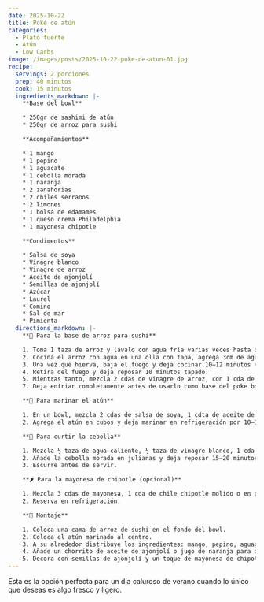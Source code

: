 ```yaml
---
date: 2025-10-22
title: Poké de atún
categories:
  - Plato fuerte
  - Atún
  - Low Carbs
image: /images/posts/2025-10-22-poke-de-atun-01.jpg
recipe:
  servings: 2 porciones
  prep: 40 minutos
  cook: 15 minutos
  ingredients_markdown: |-
    **Base del bowl**

    * 250gr de sashimi de atún
    * 250gr de arroz para sushi

    **Acompañamientos**

    * 1 mango
    * 1 pepino
    * 1 aguacate
    * 1 cebolla morada
    * 1 naranja
    * 2 zanahorias
    * 2 chiles serranos
    * 2 limones
    * 1 bolsa de edamames
    * 1 queso crema Philadelphia
    * 1 mayonesa chipotle

    **Condimentos**

    * Salsa de soya
    * Vinagre blanco
    * Vinagre de arroz
    * Aceite de ajonjolí
    * Semillas de ajonjolí
    * Azúcar
    * Laurel
    * Comino
    * Sal de mar
    * Pimienta
  directions_markdown: |-
    **🥣 Para la base de arroz para sushi**

    1. Toma 1 taza de arroz y lávalo con agua fría varias veces hasta que el agua salga clara (esto elimina el exceso de almidón).
    2. Cocina el arroz con agua en una olla con tapa, agrega 3cm de agua sobre el arroz. 
    3. Una vez que hierva, baja el fuego y deja cocinar 10–12 minutos (con la tapa puesta).
    4. Retira del fuego y deja reposar 10 minutos tapado.
    5. Mientras tanto, mezcla 2 cdas de vinagre de arroz, con 1 cda de azúcar y ½ cdta de sal hasta que se disuelvan y vierte la mezcla homogenea en el arroz.
    7. Deja enfriar completamente antes de usarlo como base del poke bowl.

    **🍋 Para marinar el atún**

    1. En un bowl, mezcla 2 cdas de salsa de soya, 1 cdta de aceite de ajonjolí, 1 cdta de vinagre de arroz, ½ cdta de jugo de limón, ½ cdta de jugo de naranja y pimienta al gusto.
    2. Agrega el atún en cubos y deja marinar en refrigeración por 10–15 minutos.

    **🧅 Para curtir la cebolla**

    1. Mezcla ½ taza de agua caliente, ½ taza de vinagre blanco, 1 cda de jugo de limón, 4 hojitas de laurel, comino, sal y pimienta al gusto.
    2. Añade la cebolla morada en julianas y deja reposar 15–20 minutos.
    3. Escurre antes de servir.

    **🌶️ Para la mayonesa de chipotle (opcional)**

    1. Mezcla 3 cdas de mayonesa, 1 cda de chile chipotle molido o en puré y ½ cdta de jugo de limón hasta lograr una consistencia cremosa.
    2. Reserva en refrigeración.

    **🥢 Montaje**

    1. Coloca una cama de arroz de sushi en el fondo del bowl.
    2. Coloca el atún marinado al centro.
    3. A su alrededor distribuye los ingredientes: mango, pepino, aguacate, edamame, zanahoria, queso crema, cebolla curtida y chile serrano.
    4. Añade un chorrito de aceite de ajonjolí o jugo de naranja para dar frescura.
    5. Decora con semillas de ajonjolí y un toque de mayonesa de chipotle si deseas.
---
```

Esta es la opción perfecta para un dia caluroso de verano cuando lo único que deseas es algo fresco y ligero.
